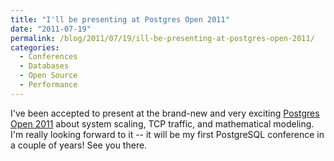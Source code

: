 ```yaml
---
title: "I'll be presenting at Postgres Open 2011"
date: "2011-07-19"
permalink: /blog/2011/07/19/ill-be-presenting-at-postgres-open-2011/
categories:
  - Conferences
  - Databases
  - Open Source
  - Performance
---
```

I've been accepted to present at the brand-new and very exciting [Postgres Open 2011][1] about system scaling, TCP traffic, and mathematical modeling. I'm really looking forward to it -- it will be my first PostgreSQL conference in a couple of years! See you there.

 [1]: http://postgresopen.org/
